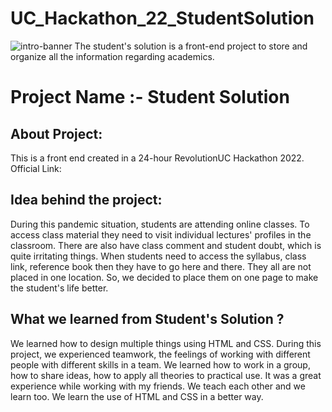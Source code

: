 # UC_Hackathon_22_StudentSolution
![intro-banner](https://user-images.githubusercontent.com/71840834/155874461-d08cdb30-0280-4f05-8ddd-04add5e43422.jpg)
The student's solution is a front-end project to store and organize all the information regarding academics.
# Project Name :- Student Solution

## About Project:
This is a front end created in a 24-hour RevolutionUC Hackathon 2022.
Official Link: 

## Idea behind the project:
During this pandemic situation, students are attending online classes. To access class material they need to visit individual lectures' profiles in the classroom. There are also have class comment and student doubt, which is quite irritating things. When students need to access the syllabus, class link, reference book then they have to go here and there. They all are not placed in one location. So, we decided to place them on one page to make the student's life better.
## What we learned from Student's Solution ?
We learned how to design multiple things using HTML and CSS. During this project, we experienced teamwork, the feelings of working with different people with different skills in a team. We learned how to work in a group, how to share ideas, how to apply all theories to practical use. It was a great experience while working with my friends. We teach each other and we learn too. We learn the use of HTML and CSS in a better way.
